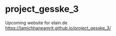 # project_gesske_3
Upcoming website for elain.de
https://lamichhaneamrit.github.io/project_gesske_3/
